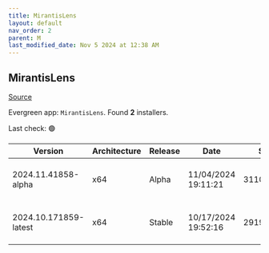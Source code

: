 ```yaml
---
title: MirantisLens
layout: default
nav_order: 2
parent: M
last_modified_date: Nov 5 2024 at 12:38 AM
---
```


## MirantisLens

[Source](https://k8slens.dev/)

Evergreen app: `MirantisLens`. Found **2** installers.

Last check: 🟢

| Version               | Architecture | Release | Date                | Size      | Sha512                                                                                   | URI                                                                                                                                                      |
| --------------------- | ------------ | ------- | ------------------- | --------- | ---------------------------------------------------------------------------------------- | -------------------------------------------------------------------------------------------------------------------------------------------------------- |
| 2024.11.41858-alpha   | x64          | Alpha   | 11/04/2024 19:11:21 | 311092440 | 1LiXQJ+6j48vt35V/fV/Bh578lvo9OAylM5enaCcfww+b00sHtgj5l4+JO5I7uh6LS84K0jrAi5IAMoaFniJyQ== | [https://downloads.k8slens.dev/ide/Lens%20Setup%202024.11.41858-alpha.exe](https://downloads.k8slens.dev/ide/Lens%20Setup%202024.11.41858-alpha.exe)     |
| 2024.10.171859-latest | x64          | Stable  | 10/17/2024 19:52:16 | 291969096 | l0j4cFn0RSofH5jPr854QtVNllh3BbUS6CkLa9/xH1HSgeAssiY2AaaBsUrbsIm/c+A4oarUXwKv4qMWAomJJw== | [https://downloads.k8slens.dev/ide/Lens%20Setup%202024.10.171859-latest.exe](https://downloads.k8slens.dev/ide/Lens%20Setup%202024.10.171859-latest.exe) |
